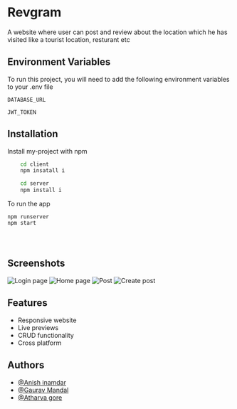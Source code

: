 
# Revgram


A website where user can post and review about the location which he has visited like a tourist location, resturant etc
## Environment Variables

To run this project, you will need to add the following environment variables to your .env file

`DATABASE_URL`

`JWT_TOKEN`


## Installation

Install my-project with npm

```bash
    cd client
    npm insatall i

    cd server
    npm install i
```
To run the app
```
npm runserver
npm start


  
```
    
## Screenshots

![Login page](https://res.cloudinary.com/dwmlbr532/image/upload/v1646642862/Screenshot_2_xnilsu.png)
![Home page](https://res.cloudinary.com/dwmlbr532/image/upload/v1646642918/Screenshot_3_kwpbwf.png)
![Post](https://res.cloudinary.com/dwmlbr532/image/upload/v1646642918/Screenshot_5_t5zcen.png)
![Create post](https://res.cloudinary.com/dwmlbr532/image/upload/v1646642918/Screenshot_4_hffxuj.png)



## Features

- Responsive website
- Live previews
- CRUD functionality
- Cross platform


## Authors

- [@Anish inamdar](https://github.com/AnishInamdar)
- [@Gaurav Mandal ](https://github.com/gauravmandal1)
- [@Atharva gore](https://www.github.com/Warstrike27)




